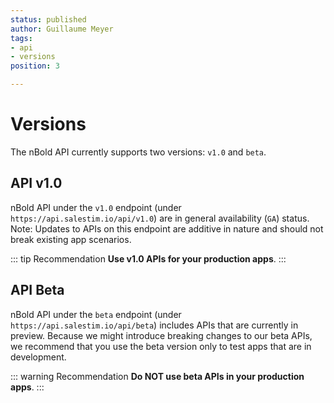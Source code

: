 ```yaml
---
status: published
author: Guillaume Meyer
tags:
- api
- versions
position: 3

---
```

# Versions

The nBold API currently supports two versions: `v1.0` and `beta`.

## API v1.0 <Badge text="v1.0"/>
nBold API under the `v1.0` endpoint (under `https://api.salestim.io/api/v1.0`) are in general availability (`GA`) status.    
Note: Updates to APIs on this endpoint are additive in nature and should not break existing app scenarios.

::: tip Recommendation
**Use v1.0 APIs for your production apps**.
:::

## API Beta <Badge text="beta" type="warning"/>
nBold API under the `beta` endpoint (under `https://api.salestim.io/api/beta`) includes APIs that are currently in preview. Because we might introduce breaking changes to our beta APIs, we recommend that you use the beta version only to test apps that are in development.

::: warning Recommendation
**Do NOT use beta APIs in your production apps**.
:::

